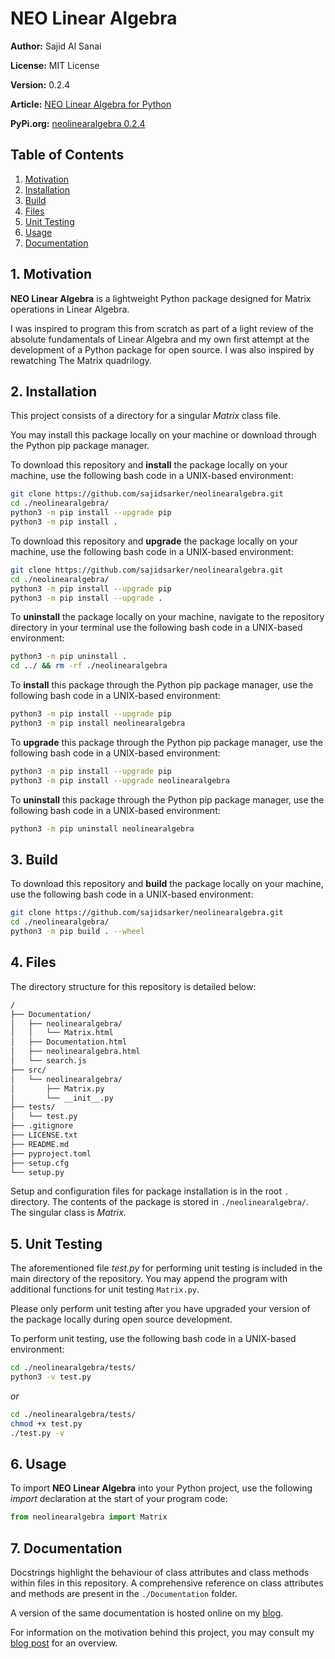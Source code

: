 # NEO Linear Algebra

**Author:** Sajid Al Sanai

**License:** MIT License

**Version:** 0.2.4

**Article:** [NEO Linear Algebra for Python](https://sajidsarker.github.io/2022/09/10/neo-linear-algebra-for-python.html)

**PyPi.org:** [neolinearalgebra 0.2.4](https://pypi.org/project/neolinearalgebra/0.2.4/)

## Table of Contents
1. [Motivation](https://github.com/sajidsarker/neolinearalgebra#1-motivation)
2. [Installation](https://github.com/sajidsarker/neolinearalgebra#2-installation)
3. [Build](https://github.com/sajidsarker/neolinearalgebra#3-build)
4. [Files](https://github.com/sajidsarker/neolinearalgebra#4-files)
5. [Unit Testing](https://github.com/sajidsarker/neolinearalgebra#5-unit-testing)
6. [Usage](https://github.com/sajidsarker/neolinearalgebra#6-usage)
7. [Documentation](https://github.com/sajidsarker/neolinearalgebra#7-documentation)

## 1. Motivation

**NEO Linear Algebra** is a lightweight Python package designed for Matrix operations in Linear Algebra.

I was inspired to program this from scratch as part of a light review of the absolute fundamentals of Linear Algebra and my own first attempt at the development of a Python package for open source. I was also inspired by rewatching The Matrix quadrilogy.

## 2. Installation

This project consists of a directory for a singular *Matrix* class file.

You may install this package locally on your machine or download through the Python pip package manager.

To download this repository and **install** the package locally on your machine, use the following bash code in a UNIX-based environment:

```bash
git clone https://github.com/sajidsarker/neolinearalgebra.git
cd ./neolinearalgebra/
python3 -m pip install --upgrade pip
python3 -m pip install .
```

To download this repository and **upgrade** the package locally on your machine, use the following bash code in a UNIX-based environment:
```bash
git clone https://github.com/sajidsarker/neolinearalgebra.git
cd ./neolinearalgebra/
python3 -m pip install --upgrade pip
python3 -m pip install --upgrade .
```

To **uninstall** the package locally on your machine, navigate to the repository directory in your terminal use the following bash code in a UNIX-based environment:
```bash
python3 -m pip uninstall .
cd ../ && rm -rf ./neolinearalgebra
```

To **install** this package through the Python pip package manager, use the following bash code in a UNIX-based environment:

```bash
python3 -m pip install --upgrade pip
python3 -m pip install neolinearalgebra
```

To **upgrade** this package through the Python pip package manager, use the following bash code in a UNIX-based environment:

```bash
python3 -m pip install --upgrade pip
python3 -m pip install --upgrade neolinearalgebra
```

To **uninstall** this package through the Python pip package manager, use the following bash code in a UNIX-based environment:

```bash
python3 -m pip uninstall neolinearalgebra
```

## 3. Build

To download this repository and **build** the package locally on your machine, use the following bash code in a UNIX-based environment:
```bash
git clone https://github.com/sajidsarker/neolinearalgebra.git
cd ./neolinearalgebra/
python3 -m pip build . --wheel
```

## 4. Files

The directory structure for this repository is detailed below:

```bash
/
├── Documentation/
│   ├── neolinearalgebra/
│   │   └── Matrix.html
│   ├── Documentation.html
│   ├── neolinearalgebra.html
│   └── search.js
├── src/
│   └── neolinearalgebra/
│       ├── Matrix.py
│       └── __init__.py
├── tests/
│   └── test.py
├── .gitignore
├── LICENSE.txt
├── README.md
├── pyproject.toml
├── setup.cfg
└── setup.py
```

Setup and configuration files for package installation is in the root `.` directory. The contents of the package is stored in `./neolinearalgebra/`. The singular class is *Matrix*.

## 5. Unit Testing

The aforementioned file *test.py* for performing unit testing is included in the main directory of the repository. You may append the program with additional functions for unit testing `Matrix.py`.

Please only perform unit testing after you have upgraded your version of the package locally during open source development.

To perform unit testing, use the following bash code in a UNIX-based environment:

```bash
cd ./neolinearalgebra/tests/
python3 -v test.py
```

*or*

```bash
cd ./neolinearalgebra/tests/
chmod +x test.py
./test.py -v
```

## 6. Usage

To import **NEO Linear Algebra** into your Python project, use the following *import* declaration at the start of your program code:

```python
from neolinearalgebra import Matrix
```

## 7. Documentation

Docstrings highlight the behaviour of class attributes and class methods within files in this repository. A comprehensive reference on class attributes and methods are present in the `./Documentation` folder.

A version of the same documentation is hosted online on my [blog](https://sajidsarker.github.io/docs/assets/documentation/neolinearalgebra/Documentation.html).

For information on the motivation behind this project, you may consult my [blog post](https://sajidsarker.github.io/2022/09/10/neo-linear-algebra-for-python.html) for an overview.

